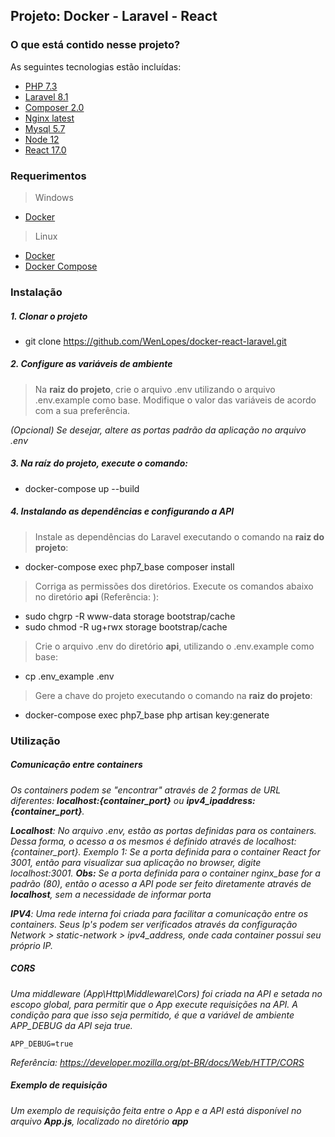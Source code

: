 ## Projeto: Docker - Laravel - React

### O que está contido nesse projeto?

As seguintes tecnologias estão incluídas:

- [PHP 7.3](https://www.php.net/)
- [Laravel 8.1](https://laravel.com/docs/8.x)
- [Composer 2.0](https://getcomposer.org/)
- [Nginx latest](https://www.nginx.com/)
- [Mysql 5.7](https://www.mysql.com/)
- [Node 12](https://nodejs.org/en/)
- [React 17.0](https://pt-br.reactjs.org)

### Requerimentos

> Windows
- [Docker](https://docs.docker.com/engine/install/)

> Linux
- [Docker](https://docs.docker.com/engine/install/)
- [Docker Compose](https://docs.docker.com/compose/install/)

### Instalação

##### 1. Clonar o projeto

* git clone https://github.com/WenLopes/docker-react-laravel.git

##### 2. Configure as variáveis de ambiente
> Na **raiz do projeto**, crie o arquivo .env utilizando o arquivo .env.example como base. Modifique o valor das variáveis de acordo com a sua preferência.

*(Opcional) Se desejar, altere as portas padrão da aplicação no arquivo .env*

##### 3. Na raíz do projeto, execute o comando:
* docker-compose up --build

##### 4. Instalando as dependências e configurando a API
> Instale as dependências do Laravel executando o comando na **raiz do projeto**:
* docker-compose exec php7_base composer install 
> Corriga as permissões dos diretórios. Execute os comandos abaixo no diretório **api** (Referência: ):
* sudo chgrp -R www-data storage bootstrap/cache
* sudo chmod -R ug+rwx storage bootstrap/cache
> Crie o arquivo .env do diretório **api**, utilizando o .env.example como base:
* cp .env_example .env
> Gere a chave do projeto executando o comando na **raiz do projeto**:
* docker-compose exec php7_base php artisan key:generate

### Utilização

##### Comunicação entre containers
*Os containers podem se "encontrar" através de 2 formas de URL diferentes: **localhost:{container_port}** ou **ipv4_ipaddress:{container_port}**.*

***Localhost**: No arquivo .env, estão as portas definidas para os containers. Dessa forma, o acesso a os mesmos é definido através de localhost:{container_port}. 
Exemplo 1: Se a porta definida para o container React for 3001, então para visualizar sua aplicação no browser, digite localhost:3001. 
**Obs:** Se a porta definida para o container nginx_base for a padrão (80), então o acesso a API pode ser feito diretamente através de **localhost**, sem a necessidade de informar porta*

***IPV4**: Uma rede interna foi criada para facilitar a comunicação entre os containers. Seus Ip's podem ser verificados através da configuração Network > static-network > ipv4_address, onde cada container possui seu próprio IP.*

##### CORS
*Uma middleware (App\Http\Middleware\Cors) foi criada na API e setada no escopo global, para permitir que o App execute requisições na API. A condição para que isso seja permitido, é que a variável de ambiente APP_DEBUG da API seja true.*
```
APP_DEBUG=true
```
*Referência: https://developer.mozilla.org/pt-BR/docs/Web/HTTP/CORS*

##### Exemplo de requisição
*Um exemplo de requisição feita entre o App e a API está disponível no arquivo **App.js**, localizado no diretório **app***